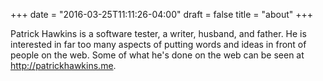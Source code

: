 +++
date = "2016-03-25T11:11:26-04:00"
draft = false
title = "about"
+++

Patrick Hawkins is a software tester, a writer, husband, and father. He is interested in far
too many aspects of putting words and ideas in front of people on the
web. Some of what he's done on the web can be seen at
http://patrickhawkins.me.

